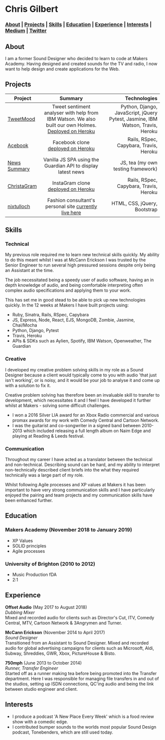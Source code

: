 # Chris Gilbert       

### [About](#About) | [Projects](#Projects) | [Skills](#Skills) |  [Education](#Education) | [Experience](#Experience) | [Interests](#Interests) | [Medium](https://medium.com/@chrisjgilbert) | [Twitter](https://twitter.com/_chrisjgilbert)  

## About

I am a former Sound Designer who decided to learn to code at Makers Academy. Having designed and created sounds for the TV and radio, I now want to help design and create applications for the Web.

## Projects

| Project        | Summary           | Technologies  |
| ------------- |:-------------:| -----:|
| [TweetMood](https://github.com/chrisjgilbert/tweet-mood) | Tweet sentiment analyser with help from IBM Watson. We also built our own Holmes. [Deployed on Heroku](https://tweet-mood.herokuapp.com/) | Python, Django, JavaScript, jQuery Pytest, Jasmine, IBM Watson, Travis, Heroku |
| [Acebook](https://github.com/chrisjgilbert/acebook-floppy-disk) | Facebook clone [deployed on Heroku](https://aqueous-wave-77193.herokuapp.com/) |   Rails, RSpec, Capybara, Travis, Heroku |
| [News Summary](https://github.com/chrisjgilbert/news-summary-challenge) | Vanilla JS SPA using the Guardian API to display latest news | JS, tea (my own testing framework) |
| [ChristaGram](https://github.com/chrisjgilbert/instagram-challenge) | InstaGram clone [deployed on Heroku](https://quiet-spire-51096.herokuapp.com/) | Rails, RSpec, Capybara, Travis, Heroku |
| [nixtulloch](https://nixtulloch.com/) | Fashion consultant's personal site [currently live here](https://nixtulloch.com/) | HTML, CSS, jQuery, Bootstrap |

## Skills

### Technical

My previous role required me to learn new technical skills quickly. My ability to do this meant whilst I was at McCann Erickson I was trusted by the Senior Engineer to run several high pressured sessions despite only being an Assistant at the time.

The job necessitated being a speedy user of audio software, having an in depth knowledge of audio, and being comfortable interpreting often complex audio specifications and applying them to your work.

This has set me in good stead to be able to pick up new technologies quickly. In the 12 weeks at Makers I have built projects using:

* Ruby, Sinatra, Rails, RSpec, Capybara
* JS, Express, Node, React, EJS, MongoDB, Zombie, Jasmine, Chai/Mocha
* Python, Django, Pytest
* Travis, Heroku
* APIs & SDKs such as Aylien, Spotify, IBM Watson, Openweather, The Guardian

### Creative

I developed my creative problem solving skills in my role as a Sound Designer because a client would typically come to you with audio 'that just isn't working', or is noisy, and it would be your job to analyse it and come up with a solution to fix it.

Creative problem solving has therefore been an invaluable skill to transfer to development, which necessitates it and I feel I have developed it further whilst at Makers - solving some difficult challenges.

* I won a 2016 Silver LIA award for an Xbox Radio commercial and various promax awards for my work with Comedy Central and Cartoon Network.
* I was the guitarist and co-songwriter in a signed band between 2010-2013 which included releasing a full length album on Naim Edge and playing at Reading & Leeds festival.

### Communication

Throughout my career I have acted as a translator between the technical and non-technical. Describing sound can be hard, and my ability to interpret non-technically described client briefs into the what they required technically was a large part of my role.

Whilst following Agile processes and XP values at Makers it has been important to have very strong communication skills and I have particularly enjoyed the pairing and team projects and my communication skills have been enhanced further.

## Education

### Makers Academy (November 2018 to January 2019)

- XP Values
- SOLID principles
- Agile processes

### University of Brighton (2010 to 2012)

- Music Production fDA
- 2:1

## Experience

**Offset Audio** (May 2017 to August 2018)    
*Dubbing Mixer*  
Mixed and recorded audio for clients such as Director's Cut, ITV, Comedy Central, MTV, Cartoon Network & 3Angrymen and Turner.

**McCann Erickson** (November 2014 to April 2017)   
*Sound Designer*  
Transitioned from an Assistant to Sound Designer. Mixed and recorded audio for global advertising campaigns for clients such as Microsoft, Aldi, Subway, Shreddies, GWR, Xbox, PictureHouse & Bisto.

**750mph** (June 2013 to October 2014)   
*Runner, Transfer Engineer*  
Started off as a runner making tea before being promoted into the Transfer department. Here I was responsible for managing file transfers in and out of the studios, setting up ISDN connections, QC'ing audio and being the link between studio engineer and client.

## Interests
- I produce a podcast 'A New Place Every Week' which is a food review show with a comedic edge.
- I contributed bumper sounds to the worlds most popular Sound Design podcast, Tonebenders, which are still used today.
